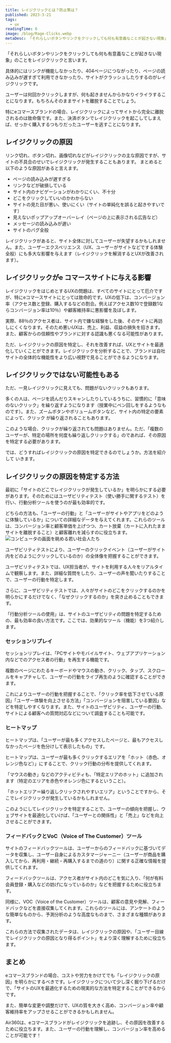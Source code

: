 ```yaml
---
title: レイジクリックとは？防止策は？
published: 2023-3-21
tags: 
  - ux
readingTime: 6
image: /blog/Rage-Clicks.webp
metaDesc: 「それらしいボタンやリンクをクリックしても何も有意義なことが起きない現象」のことをレイジクリックと言います。具体的にはリンクが機能しなかったり、404ページにつながったり、ページの読み込みが遅すぎて利用できなかったり、サイトがクラッシュしたりするのがレイジクリックです。
---
```


「それらしいボタンやリンクをクリックしても何も有意義なことが起きない現象」のことをレイジクリックと言います。

具体的にはリンクが機能しなかったり、404ページにつながったり、ページの読み込みが遅すぎて利用できなかったり、サイトがクラッシュしたりするのがレイジクリックです。

ユーザーは何回かクリックしますが、何も起きませんからかなりイライラすることになります。もちろんそのままサイトを離脱することでしょう。

特にeコマースブランドの場合、レイジクリックによってサイトから完全に離脱されるのは致命傷です。また、決済ボタンでレイジクリックを起こしてしまえば、せっかく購入するつもりだったユーザーを逃すことになります。

## レイジクリックの原因
リンク切れ、ボタン切れ、画像切れなどがレイジクリックの主な原因ですが、サイトの不具合のせいでレイジクリックが発生することもあります。
まとめると以下のような原因があると言えます。

- ページの読み込みが遅すぎる
- リンクなどが破損している
- サイト内のナビゲーションがわかりにくい、不十分
- どこをクリックしていいのかわからない
- サイトの見た目が悪い、使いにくい（サイトの単純化を誤ると起きやすいです）
- 見えないポップアップオーバーレイ（ページの上に表示される広告など）
- メッセージの読み込みが遅い
- サイトのバグ全般

レイジクリックがあると、サイト全体に対してユーザーが失望するかもしれません。また、ユーザーエクスペリエンス（UX、ユーザーがサイトなどでする体験全般）にも多大な影響を与えます（レイジクリックを解消するとUXが改善されます）。

## レイジクリックがe コマースサイトに与える影響
レイジクリックをはじめとするUXの問題は、すべてのサイトにとって厄介ですが、特にeコマースサイトにとっては致命的です。UXの低下は、コンバージョン率（アクセス数と登録、購入するなどの割合。例えばアクセス数10で登録数1ならコンバージョン率は10％）や顧客維持率に悪影響を及ぼします。

実際、88％のアクセス者は、サイト内で嫌な経験をした後、そのサイトに再訪しにくくなります。そのため悪いUXは、売上、利益、収益の損失を招きます。また、顧客からの信頼性やブランドに対する認識も悪くなる可能性があります。

ただ、レイジクリックの原因を特定し、それを改善すれば、UXとサイトを最適化していくことができます。レイジクリックを分析することで、ブランドは自社サイトの全体的な機能性をより広い視野で見ることができるようになります。

## レイジクリックではない可能性もある
ただ、一見レイジクリックに見えても、問題がないクリックもあります。

多くの人は、ページを読んだりスキャンしたりしているうちに、習慣的に「意味のないクリック」を繰り返すようになります（授業中にペン回しをするようなものです）。また、ズームボタンやボリュームボタンなど、サイト内の特定の要素によって、クリック
が繰り返されることもあります。

このような場合、クリックが繰り返されても問題はありません。ただ、「複数のユーザーが、特定の場所を何度も繰り返しクリックする」のであれば、その原因を特定する必要があります。

では、どうすればレイジクリックの原因を特定できるのでしょうか。方法を紹介して
いきます。

## レイジクリックの原因を特定する方法
最初に「サイトのどこでレイジクリックが発生しているか」を明らかにする必要があります。そのためにはユーザビリティテスト（使い勝手に関するテスト）を行い、行動分析ツールを使うのが最も効率的です。

どちらの方法も、「ユーザーの行動」と「ユーザーがサイトやアプリをどのように体験しているか」についての詳細なデータを与えてくれます。これらのツールは、コンバージョン率と顧客単価を上げつつ、カート放棄（カートに入れたままサイトを離脱すること）と顧客離れを減らすのに役立ちます。
![コンピュータの画面を眺める若い社会人たち](/blog/rage-clicks-1.webp)

ユーザビリティテストにより、ユーザーのクリックイベント（ユーザーがサイト内をどのようにクリックしているのか）の全体像を把握することができます。

ユーザビリティテストでは、UX担当者が、サイトを利用する人々をリアルタイムで観察します。また、詳細な質問をしたり、ユーザーの声を聞いたりすることで、ユーザーの行動を特定します。

さらに、ユーザビリティテストでは、人々がサイトのどこをクリックするのかを明らかにするだけでなく、「なぜクリックするのか」を突き止めることもできます。

「行動分析ツールの使用」は、サイトのユーザビリティの問題を特定するための、最も効率の良い方法です。ここでは、効果的なツール（機能）を3つ紹介します。

### セッションリプレイ
セッションリプレイは、「PCサイトやモバイルサイト、ウェブアプリケーション内などでのアクセス者の行動」を再生する機能です。

複数のページにわたるキーボードやマウスの動き、クリック、タップ、スクロールをキャプチャして、ユーザーの行動をライブ再生のように確認することができます。

これによりユーザーの行動を把握することで、「クリック率を低下させている原因」「ユーザー体験を向上させる方法」「コンバージョンを阻害している要因」などを特定しやすくなります。また、サイトのユーザビリティ、ユーザーの行動、サイトによる顧客への質問対応などについて調査することも可能です。

### ヒートマップ
ヒートマップは、「ユーザーが最も多くアクセスしたページと、最もアクセスしなかったページを色分けして表示したもの」です。

ヒートマップは、ユーザーが最も多くクリックするエリアを「ホット（赤色、オレンジ色など）」にすることで、クリック行動の分布を提供してくれます。

「マウスの動き」などのアクティビティも、「特定エリアのホット」に追加されます（特定のエリアを赤色やオレンジ色にするということ）。

「ホットエリア＝繰り返しクリックされやすいエリア」ということですから、そこでレイジクリックが発生しているかもしれません。

このようにしてレイジクリックを特定することで、ユーザーの傾向を把握し、ウェブサイトを最適化していけば、「ユーザーとの関係性」と「売上」などを向上させることができます。

### フィードバックとVoC（Voice of The Customer）ツール
サイトのフィードバックツールは、ユーザーからのフィードバックに基づいてデータを収集し、ユーザー自身によるカスタマージャーニー（ユーザーが商品を購入してから、再利用・継続・再購入するまでの道のり）に関する正確な情報を提供してくれます。

フィードバックツールは、アクセス者がサイト内のどこを気に入り、「何が有料会員登録・購入などの妨げになっているのか」などを把握するために役立ちます。

同様に、VOC（Voice of the Customer）ツールは、顧客の意見や見解、フィードバックなどを直接収集してくれます。これらのツールには、アンケートのような簡単なものから、予測分析のような高度なものまで、さまざまな種類があります。

これらの方法で収集されたデータは、レイジクリックの原因や、「ユーザー目線でレイジクリックの原因となり得るポイント」をより深く理解するために役立ちます。

## まとめ
eコマースブランドの場合、コストや労力をかけてでも「レイジクリックの原因」を明らかにするべきです。レイジクリックについて少し深く掘り下げるだけで、「サイトのUXを最適化するための現実的な方法を特定することができるからです。

また、簡単な変更や調整だけで、UXの質を大きく高め、コンバージョン率や顧客維持率をアップさせることができるかもしれません。

Air360は、eコマースブランドがレイジクリックを追跡し、その原因を改善するために役立ちます。また、ユーザーの行動を理解し、コンバージョン率を高めることが可能です！
